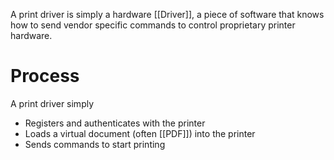 A print driver is simply a hardware [[Driver]], a piece of software that knows how to send vendor specific commands to control proprietary printer hardware.

# Process
A print driver simply
- Registers and authenticates with the printer
- Loads a virtual document (often [[PDF]]) into the printer
- Sends commands to start printing

